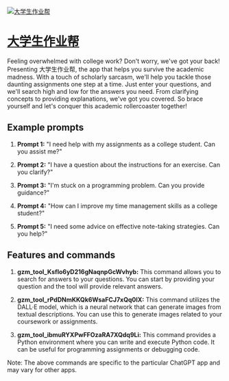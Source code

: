 [![大学生作业帮](https://files.oaiusercontent.com/file-RcpTBZTE9cmBNQ8jKxYTWfoz?se=2123-10-18T08%3A36%3A48Z&sp=r&sv=2021-08-06&sr=b&rscc=max-age%3D31536000%2C%20immutable&rscd=attachment%3B%20filename%3De2602851.png&sig=5kB2pCk8PqIoC%2BYkUSzGnXwXqBnwE5kyta24vSL1wtc%3D)](https://chat.openai.com/g/g-KAlm4AnQr-da-xue-sheng-zuo-ye-bang)

# [大学生作业帮](https://chat.openai.com/g/g-KAlm4AnQr-da-xue-sheng-zuo-ye-bang)

Feeling overwhelmed with college work? Don't worry, we've got your back! Presenting 大学生作业帮, the app that helps you survive the academic madness. With a touch of scholarly sarcasm, we'll help you tackle those daunting assignments one step at a time. Just enter your questions, and we'll search high and low for the answers you need. From clarifying concepts to providing explanations, we've got you covered. So brace yourself and let's conquer this academic rollercoaster together!

## Example prompts

1. **Prompt 1:** "I need help with my assignments as a college student. Can you assist me?"

2. **Prompt 2:** "I have a question about the instructions for an exercise. Can you clarify?"

3. **Prompt 3:** "I'm stuck on a programming problem. Can you provide guidance?"

4. **Prompt 4:** "How can I improve my time management skills as a college student?"

5. **Prompt 5:** "I need some advice on effective note-taking strategies. Can you help?"

## Features and commands

1. **gzm_tool_Ksflo6yD216gNaqnpGcWvhyb:** This command allows you to search for answers to your questions. You can start by providing your question and the tool will provide relevant answers.

2. **gzm_tool_rPdDNmKKQk6WsaFCJ7xQq0IX:** This command utilizes the DALL·E model, which is a neural network that can generate images from textual descriptions. You can use this to generate images related to your coursework or assignments.

3. **gzm_tool_ibmuRYXPwFFOzaRA7XQdq9Li:** This command provides a Python environment where you can write and execute Python code. It can be useful for programming assignments or debugging code.

Note: The above commands are specific to the particular ChatGPT app and may vary for other apps.